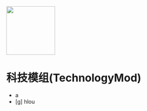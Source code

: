 <img src="B:\TechnologyMod\src\main\resources\logo.png" width="128" height="128">

# 科技模组(TechnologyMod)
* a
* [g]
hlou